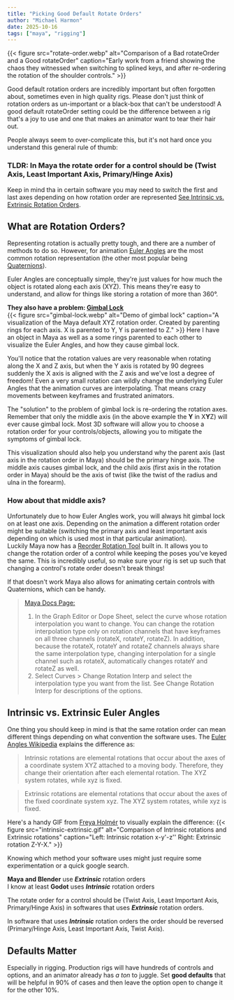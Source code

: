 ```yaml
---
title: "Picking Good Default Rotate Orders"
author: "Michael Harmon"
date: 2025-10-16
tags: ["maya", "rigging"]
---
```

{{< figure src="rotate-order.webp" 
alt="Comparison of a Bad rotateOrder and a Good rotateOrder" 
caption="Early work from a friend showing the chaos they witnessed when switching to splined keys, and after re-ordering the rotation of the shoulder controls." >}}

Good default rotation orders are incredibly important but often forgotten about, sometimes even in high quality rigs. 
Please don't just think of rotation orders as un-important or a black-box that can't be understood! 
A good default rotateOrder setting could be the difference between a rig that's a joy to use and one that makes an animator want to tear their hair out.

People always seem to over-complicate this, but it's not hard once you understand this general rule of thumb:
### **TLDR:** In Maya the rotate order for a control should be (Twist Axis, Least Important Axis, Primary/Hinge Axis)
Keep in mind tha in certain software you may need to switch the first and last axes depending on how rotation order are represented [See Intrinsic vs. Extrinsic Rotation Orders](#intrinsic-vs-extrinsic-euler-angles).

## What are Rotation Orders?
Representing rotation is actually pretty tough, and there are a number of methods to do so.
However, for animation [Euler Angles](https://en.wikipedia.org/wiki/Euler_angles) are the most common rotation representation (the other most popular being [Quaternions](https://en.wikipedia.org/wiki/Quaternions_and_spatial_rotation)).

Euler Angles are conceptually simple, they're just values for how much the object is rotated along each axis (XYZ). This means they're easy to understand, and allow for things like storing a rotation of more than 360°. 

**They also have a problem: [Gimbal Lock](https://en.wikipedia.org/wiki/Gimbal_lock)**  
{{< figure src="gimbal-lock.webp" 
alt="Demo of gimbal lock" 
caption="A visualization of the Maya default XYZ rotation order. Created by parenting rings for each axis. X is parented to Y, Y is parented to Z." >}}
Here I have an object in Maya as well as a some rings parented to each other to visualize the Euler Angles, and how they cause gimbal lock.

You'll notice that the rotation values are very reasonable when rotating along the X and Z axis, but when the Y axis is rotated by 90 degrees suddenly the X axis is aligned with the Z axis and we've lost a degree of freedom! Even a very small rotation can wildly change the underlying Euler Angles that the animation curves are interpolating. That means crazy movements between keyframes and frustrated animators. 

The "solution" to the problem of gimbal lock is re-ordering the rotation axes. Remember that only the middle axis (in the above example the **Y** in X**Y**Z) will ever cause gimbal lock. Most 3D software will allow you to choose a rotation order for your controls/objects, allowing you to mitigate the symptoms of gimbal lock.

This visualization should also help you understand why the parent axis (last axis in the rotation order in Maya) should be the primary hinge axis. The middle axis causes gimbal lock, and the child axis (first axis in the rotation order in Maya) should be the axis of twist (like the twist of the radius and ulna in the forearm).

### How about that middle axis?
Unfortunately due to how Euler Angles work, you will always hit gimbal lock on at least one axis. Depending on the animation a different rotation order might be suitable (switching the primary axis and least important axis depending on which is used most in that particular animation).  
Luckily Maya now has a [Reorder Rotation Tool](https://help.autodesk.com/view/MAYAUL/2025/ENU/?guid=GUID-50116A2D-5BD7-48D4-BCF1-8AF89CB24205) built in. It allows you to change the rotation order of a control while keeping the poses you've keyed the same. This is incredibly useful, so make sure your rig is set up such that changing a control's rotate order doesn't break things!

If that doesn't work Maya also allows for animating certain controls with Quaternions, which can be handy.
> [Maya Docs Page:](https://help.autodesk.com/view/MAYACRE/ENU/?guid=GUID-AD9AEB91-63EC-44C5-9B25-00449351DEF9)
> 1. In the Graph Editor or Dope Sheet, select the curve whose rotation interpolation you want to change.
> You can change the rotation interpolation type only on rotation channels that have keyframes on all three channels (rotateX, rotateY, rotateZ). In addition, because the rotateX, rotateY and rotateZ channels always share the same interpolation type, changing interpolation for a single channel such as rotateX, automatically changes rotateY and rotateZ as well.
> 2. Select Curves > Change Rotation Interp and select the interpolation type you want from the list. See Change Rotation Interp for descriptions of the options.


## Intrinsic vs. Extrinsic Euler Angles
One thing you should keep in mind is that the same rotation order can mean different things depending on what convention the software uses.
The [Euler Angles Wikipedia](https://en.wikipedia.org/wiki/Euler_angles#Definition_by_intrinsic_rotations) explains the difference as:
> Intrinsic rotations are elemental rotations that occur about the axes of a coordinate system XYZ attached to a moving body. Therefore, they change their orientation after each elemental rotation. The XYZ system rotates, while xyz is fixed. 

> Extrinsic rotations are elemental rotations that occur about the axes of the fixed coordinate system xyz. The XYZ system rotates, while xyz is fixed.

Here's a handy GIF from [Freya Holmér](https://www.acegikmo.com/) to visually explain the difference:
{{< figure src="intrinsic-extrinsic.gif" 
alt="Comparison of Intrinsic rotations and Extrinsic rotations" 
caption="Left: Intrinsic rotation x-y'-z'' Right: Extrinsic rotation Z-Y-X." >}}

Knowing which method your software uses might just require some experimentation or a quick google search.  

**Maya and Blender** use ***Extrinsic*** rotation orders  
I know at least **Godot** uses ***Intrinsic*** rotation orders  


The rotate order for a control should be (Twist Axis, Least Important Axis, Primary/Hinge Axis) in softwares that uses ***Extrinsic*** rotation orders. 

In software that uses ***Intrinsic*** rotation orders the order should be reversed (Primary/Hinge Axis, Least Important Axis, Twist Axis).  

## Defaults Matter
Especially in rigging. Production rigs will have hundreds of controls and options, and an animator already has *a ton* to juggle. Set **good defaults** that will be helpful in 90% of cases and then leave the option open to change it for the other 10%.